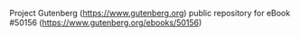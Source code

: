 Project Gutenberg (https://www.gutenberg.org) public repository for
eBook #50156 (https://www.gutenberg.org/ebooks/50156)
